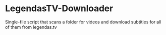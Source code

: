 LegendasTV-Downloader
=====================

Single-file script that scans a folder for videos and download subtitles for all of them from legendas.tv